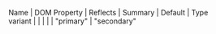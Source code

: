Name    | DOM Property | Reflects | Summary | Default | Type                   
variant |              |          |         |         | "primary" | "secondary"
